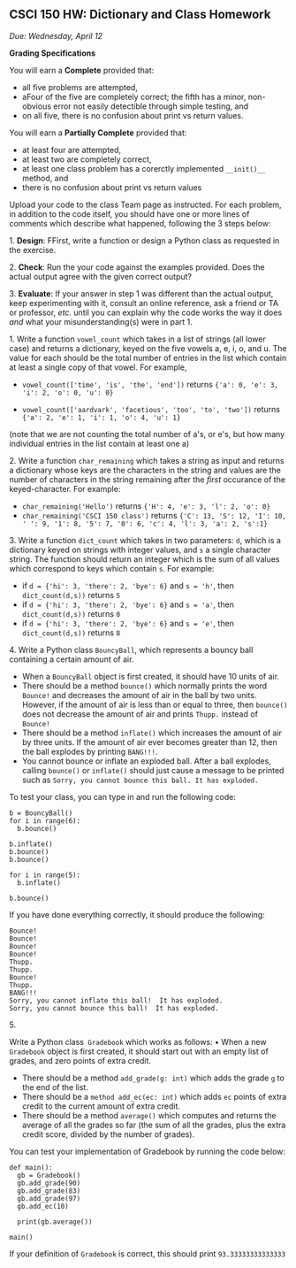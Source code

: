 CSCI 150 HW: Dictionary and Class Homework
---------------------------------------

*Due: Wednesday, April 12*

**Grading Specifications**

You will earn a **Complete** provided that:
- all five problems are attempted,
- aFour of the five are completely correct; the fifth has a minor, non-obvious error not easily detectible through simple testing, and
- on all five, there is no confusion about print vs return values.

You will earn a **Partially Complete** provided that:
- at least four are attempted,
- at least two are completely correct,
- at least one class problem has a corerctly implemented `__init()__` method, and
- there is no confusion about print vs return values

Upload your code to the class Team page as instructed. For each problem, in addition to the code itself, you should have one or more lines of comments which describe what happened, following the 3 steps below:

1\. **Design**: FFirst, write a function or design a Python class as requested in the
  exercise.

2\. **Check**: Run the your code against the examples provided.  Does the actual
   output agree with the given correct output?

3\. **Evaluate**: If your answer in step 1 was different than the
   actual output, keep experimenting with it, consult an online
   reference, ask a friend or TA or professor, *etc.* until you can
   explain why the code works the way it does *and* what your
   misunderstanding(s) were in part 1.




1\. Write a function `vowel_count` which takes in a list of strings (all lower case) and returns a dictionary, keyed on the five vowels a, e, i, o, and u. The value for each should be the total number of entries in the list which contain at least a single copy of that vowel. For example,

- `vowel_count(['time', 'is', 'the', 'end'])` returns  `{'a': 0, 'e': 3, 'i': 2, 'o': 0, 'u': 0}`


- `vowel_count(['aardvark', 'facetious', 'too', 'to', 'two'])` returns `{'a': 2, 'e': 1, 'i': 1, 'o': 4, 'u': 1}`

(note that we are not counting the total number of a's, or e's,
but how many individual entries in the list contain at least one a)

2\.  Write a function `char_remaining` which takes a string as input and returns a dictionary whose keys are the characters in the string and values are the number of characters in the string remaining after the *first* occurance of the keyed-character.  For example:

- `char_remaining('Hello')` returns `{'H': 4, 'e': 3, 'l': 2, 'o': 0}`
- `char_remaining('CSCI 150 class')` returns `{'C': 13, 'S': 12, 'I': 10, ' ': 9, '1': 8, '5': 7, '0': 6, 'c': 4, 'l': 3, 'a': 2, 's':1}`

3\.  Write a function `dict_count` which takes in two parameters: `d`, which is a dictionary keyed on strings with integer values, and `s` a single character string. The function should return an integer which is the sum of all values which correspond to keys which contain `s`.  For example:

- if `d = {'hi': 3, 'there': 2, 'bye': 6}` and `s = 'h'`, then `dict_count(d,s))` returns `5`
- if `d = {'hi': 3, 'there': 2, 'bye': 6}` and `s = 'a'`, then `dict_count(d,s))` returns `0`
- if `d = {'hi': 3, 'there': 2, 'bye': 6}` and `s = 'e'`, then `dict_count(d,s))` returns `8`

4\. Write a Python class `BouncyBall`, which represents a bouncy ball containing a certain amount of air.

- When a `BouncyBall` object is first created, it should have 10 units of air.
- There should be a method `bounce()` which normally prints the
    word `Bounce!` and decreases the amount of air in the ball by
    two units. However, if the amount of air is less than or equal to
    three, then `bounce()` does not decrease the amount of air
    and prints `Thupp.` instead of `Bounce!`
-  There should be a method `inflate()` which increases the
    amount of air by three units. If the amount of air ever becomes
    greater than 12, then the ball explodes by printing
    `BANG!!!`.
- You cannot bounce or inflate an exploded ball. After a ball explodes, calling `bounce()` or `inflate()` should
        just cause a message to be printed such as `Sorry, you cannot bounce this ball. It has exploded.`

To test your class, you can type in and run the following code:


    b = BouncyBall()
    for i in range(6):
      b.bounce()

    b.inflate()
    b.bounce()
    b.bounce()

    for i in range(5):
      b.inflate()

    b.bounce()


If you have done everything correctly, it should produce the following:

    Bounce!
    Bounce!
    Bounce!
    Bounce!
    Thupp.
    Thupp.
    Bounce!
    Thupp.
    BANG!!!
    Sorry, you cannot inflate this ball!  It has exploded.
    Sorry, you cannot bounce this ball!  It has exploded.


5\.

Write a Python class` Gradebook` which works as follows:
• When a new `Gradebook` object is first created, it should start out
with an empty list of grades, and zero points of extra credit.

- There should be a method `add_grade(g: int)` which adds the grade
`g` to the end of the list.
- There should be a `method add_ec(ec: int)` which adds `ec` points
of extra credit to the current amount of extra credit.
- There should be a method `average()` which computes and returns
the average of all the grades so far (the sum of all the grades, plus
the extra credit score, divided by the number of grades).


You can test your implementation of Gradebook by running the code below:

    def main():
      gb = Gradebook()
      gb.add_grade(90)
      gb.add_grade(83)
      gb.add_grade(97)
      gb.add_ec(10)

      print(gb.average())

    main()

If your definition of `Gradebook` is correct, this should print `93.33333333333333`
